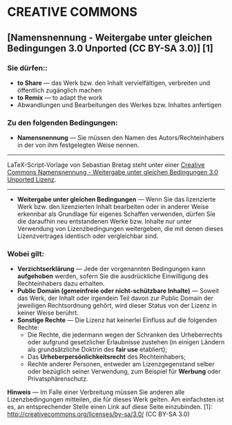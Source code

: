# CREATIVE COMMONS
## [Namensnennung - Weitergabe unter gleichen Bedingungen 3.0 Unported (CC BY-SA 3.0)] [1]

### Sie dürfen::
- **to Share** — das Werk bzw. den Inhalt vervielfältigen, verbreiten und öffentlich zugänglich machen
- **to Remix** — to adapt the work
- Abwandlungen und Bearbeitungen des Werkes bzw. Inhaltes anfertigen

### Zu den folgenden Bedingungen:
- **Namensnennung** — Sie müssen den Namen des Autors/Rechteinhabers in der von ihm festgelegten Weise nennen.
___
<span xmlns:dct="http://purl.org/dc/terms/" property="dct:title">LaTeX-Script-Vorlage</span> von <span xmlns:cc="http://creativecommons.org/ns#" property="cc:attributionName">Sebastian Bretag</span> steht unter einer <a rel="license" href="http://creativecommons.org/licenses/by-sa/3.0/deed.de">Creative Commons Namensnennung - Weitergabe unter gleichen Bedingungen 3.0 Unported Lizenz</a>.
___

- **Weitergabe unter gleichen Bedingungen** — Wenn Sie das lizenzierte Werk bzw. den lizenzierten Inhalt bearbeiten oder in anderer Weise erkennbar als Grundlage für eigenes Schaffen verwenden, dürfen Sie die daraufhin neu entstandenen Werke bzw. Inhalte nur unter Verwendung von Lizenzbedingungen weitergeben, die mit denen dieses Lizenzvertrages identisch oder vergleichbar sind.

### Wobei gilt:
- **Verzichtserklärung** — Jede der vorgenannten Bedingungen kann **aufgehoben** werden, sofern Sie die ausdrückliche Einwilligung des Rechteinhabers dazu erhalten.
- **Public Domain (gemeinfreie oder nicht-schützbare Inhalte)** — Soweit das Werk, der Inhalt oder irgendein Teil davon zur Public Domain der jeweiligen Rechtsordnung gehört, wird dieser Status von der Lizenz in keiner Weise berührt.
- **Sonstige Rechte** — Die Lizenz hat keinerlei Einfluss auf die folgenden Rechte:
	- Die Rechte, die jedermann wegen der Schranken des Urheberrechts oder aufgrund gesetzlicher Erlaubnisse zustehen (in einigen Ländern als grundsätzliche Doktrin des **fair use** etabliert);
	- Das **Urheberpersönlichkeitsrecht** des Rechteinhabers;
	- Rechte anderer Personen, entweder am Lizenzgegenstand selber oder bezüglich seiner Verwendung, zum Beispiel für **Werbung** oder Privatsphärenschutz.

**Hinweis** — Im Falle einer Verbreitung müssen Sie anderen alle Lizenzbedingungen mitteilen, die für dieses Werk gelten. Am einfachsten ist es, an entsprechender Stelle einen Link auf diese Seite einzubinden.
[1]: http://creativecommons.org/licenses/by-sa/3.0/
(CC BY-SA 3.0)